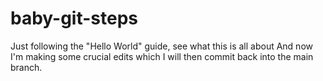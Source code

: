 # baby-git-steps
Just following the "Hello World" guide, see what this is all about
And now I'm making some crucial edits which I will then commit back into the main branch.
